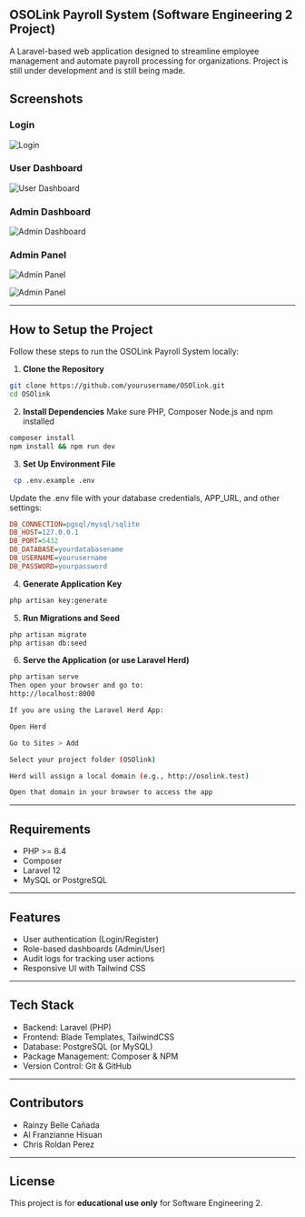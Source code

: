 ## OSOLink Payroll System (Software Engineering 2 Project)

A Laravel-based web application designed to streamline employee management and automate payroll processing for organizations.
Project is still under development and is still being made.

## Screenshots

### Login
![Login](assets/login.png)

### User Dashboard
![User Dashboard](assets/landingpage-users.png)

### Admin Dashboard
![Admin Dashboard](assets/landingpage-admin.png)

### Admin Panel
![Admin Panel](assets/adminpanel-createusers.png)

![Admin Panel](assets/adminpanel-manageuser-auditlogs.png)

---

## How to Setup the Project

Follow these steps to run the OSOLink Payroll System locally:

1. **Clone the Repository**
```bash
git clone https://github.com/yourusername/OSOlink.git
cd OSOlink
```

2. **Install Dependencies**
Make sure PHP, Composer Node.js and npm installed
```bash
composer install
npm install && npm run dev
```

3. **Set Up Environment File**
```bash
 cp .env.example .env
```
Update the .env file with your database credentials, APP_URL, and other settings:
```ini
DB_CONNECTION=pgsql/mysql/sqlite
DB_HOST=127.0.0.1
DB_PORT=5432
DB_DATABASE=yourdatabasename
DB_USERNAME=yourusername
DB_PASSWORD=yourpassword
```

4. **Generate Application Key**
```bash
php artisan key:generate
```

5. **Run Migrations and Seed**
```bash
php artisan migrate
php artisan db:seed
```

6. **Serve the Application (or use Laravel Herd)**
```bash
php artisan serve
Then open your browser and go to:
http://localhost:8000

If you are using the Laravel Herd App:

Open Herd

Go to Sites > Add

Select your project folder (OSOlink)

Herd will assign a local domain (e.g., http://osolink.test)

Open that domain in your browser to access the app
```

---

## Requirements
- PHP >= 8.4
- Composer
- Laravel 12
- MySQL or PostgreSQL
---
## Features
- User authentication (Login/Register)
- Role-based dashboards (Admin/User)
- Audit logs for tracking user actions
- Responsive UI with Tailwind CSS
---
## Tech Stack
- Backend: Laravel (PHP)
- Frontend: Blade Templates, TailwindCSS
- Database: PostgreSQL (or MySQL)
- Package Management: Composer & NPM
- Version Control: Git & GitHub
---
## Contributors
- Rainzy Belle Cañada
- Al Franzianne Hisuan
- Chris Roldan Perez
---
## License
This project is for **educational use only** for Software Engineering 2.

